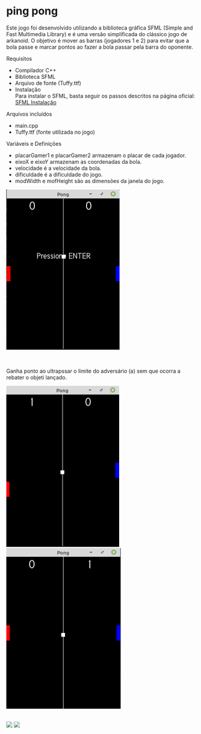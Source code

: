 # ping pong

Este jogo foi desenvolvido utilizando a biblioteca gráfica SFML (Simple and Fast Multimedia Library) e é uma versão simplificada do clássico jogo de arkanoid. O objetivo é mover as barras (jogadores 1 e 2) para evitar que a bola passe e marcar pontos ao fazer a bola passar pela barra do oponente.

Requisitos
- Compilador C++
- Biblioteca SFML
- Arquivo de fonte (Tuffy.ttf)
- Instalação       
 Para instalar o SFML, basta seguir os passos descritos na página oficial: [SFML Instalação](https://www.sfml-dev.org/download.php)


Arquivos incluídos
- main.cpp
- Tuffy.ttf (fonte utilizada no jogo)


Variáveis e Definições
- placarGamer1 e placarGamer2 armazenam o placar de cada jogador.
- eixoX e eixoY armazenam as coordenadas da bola.
- velocidade é a velocidade da bola.
- dificuldade é a dificuldade do jogo.
- modWidth e mofHeight são as dimensões da janela do jogo.



[![](https://raw.githubusercontent.com/cardosource/PingPong/main/inicio.png)](https://www.sfml-dev.org/download.php)


<br/>

Ganha ponto ao ultrapssar o limite do adversário (a) sem que ocorra a rebater o objeti lançado.

<div>
    <img src="https://raw.githubusercontent.com/cardosource/PingPong/main/pontoplay1.png" width="300"/>
  
 <img src="https://raw.githubusercontent.com/cardosource/PingPong/main/pontoplay2.png" width="304" />
  
</div>

<br/>

![](https://img.shields.io/badge/c%2B%2B-9.4.0-blue)
![](https://img.shields.io/badge/sfml-2.5.1-yellow)
